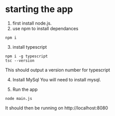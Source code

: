 # starting the app

1. first install node.js.
2. use npm to install dependances
```
npm i
```
3. install typescript
```
npm i -g typescript
tsc --version
```

This should output a version number for typescript

4. Install MySql
You will need to install mysql.

6. Run the app
```
node main.js
```

It should then be running on http://localhost:8080